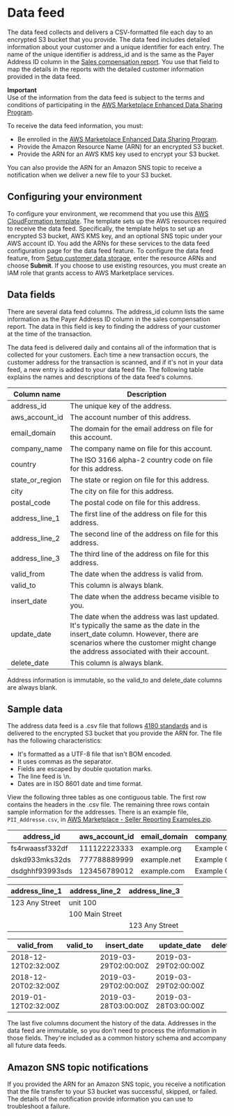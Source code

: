 # Data feed<a name="data-feed"></a>

 The data feed collects and delivers a CSV\-formatted file each day to an encrypted S3 bucket that you provide\. The data feed includes detailed information about your customer and a unique identifier for each entry\. The name of the unique identifier is address\_id and is the same as the Payer Address ID column in the [Sales compensation report](sales-compensation-report.md)\. You use that field to map the details in the reports with the detailed customer information provided in the data feed\.

**Important**  
 Use of the information from the data feed is subject to the terms and conditions of participating in the [AWS Marketplace Enhanced Data Sharing Program](enhanced-data-sharing-program.md)\.

 To receive the data feed information, you must: 
+  Be enrolled in the [AWS Marketplace Enhanced Data Sharing Program](enhanced-data-sharing-program.md)\. 
+  Provide the Amazon Resource Name \(ARN\) for an encrypted S3 bucket\. 
+  Provide the ARN for an AWS KMS key used to encrypt your S3 bucket\. 

You can also provide the ARN for an Amazon SNS topic to receive a notification when we deliver a new file to your S3 bucket\. 

## Configuring your environment<a name="data-feed-configuring"></a>

 To configure your environment, we recommend that you use this [AWS CloudFormation template](https://s3.amazonaws.com/aws-marketplace-reports-resources/DataFeedsResources.yaml)\. The template sets up the AWS resources required to receive the data feed\. Specifically, the template helps to set up an encrypted S3 bucket, AWS KMS key, and an optional SNS topic under your AWS account ID\. You add the ARNs for these services to the data feed configuration page for the data feed feature\. To configure the data feed feature, from [Setup customer data storage](https://aws.amazon.com/marketplace/management/reports/data-feed-configuration), enter the resource ARNs and choose **Submit**\. If you choose to use existing resources, you must create an IAM role that grants access to AWS Marketplace services\.

## Data fields<a name="data-feed-data-fields"></a>

 There are several data feed columns\. The address\_id column lists the same information as the Payer Address ID column in the sales compensation report\. The data in this field is key to finding the address of your customer at the time of the transaction\. 

The data feed is delivered daily and contains all of the information that is collected for your customers\. Each time a new transaction occurs, the customer address for the transaction is scanned, and if it's not in your data feed, a new entry is added to your data feed file\. The following table explains the names and descriptions of the data feed's columns\. 


|  Column name  |  Description  | 
| --- | --- | 
|  address\_id  |  The unique key of the address\.  | 
|  aws\_account\_id  |  The account number of this address\.  | 
|  email\_domain  |  The domain for the email address on file for this account\.  | 
|  company\_name  |  The company name on file for this account\.  | 
|  country  |  The ISO 3166 alpha\-2 country code on file for this address\.  | 
|  state\_or\_region  |  The state or region on file for this address\.  | 
|  city  |  The city on file for this address\.  | 
|  postal\_code  |  The postal code on file for this address\.  | 
|  address\_line\_1  |  The first line of the address on file for this address\.  | 
|  address\_line\_2  |  The second line of the address on file for this address\.  | 
|  address\_line\_3  |  The third line of the address on file for this address\.  | 
|  valid\_from  |  The date when the address is valid from\.  | 
|  valid\_to  |  This column is always blank\.  | 
|  insert\_date  |  The date when the address became visible to you\.  | 
|  update\_date  |  The date when the address was last updated\. It's typically the same as the date in the insert\_date column\. However, there are scenarios where the customer might change the address associated with their account\.  | 
|  delete\_date  |  This column is always blank\.  | 

 Address information is immutable, so the valid\_to and delete\_date columns are always blank\. 

## Sample data<a name="data-feed-sample-data"></a>

 The address data feed is a \.csv file that follows [4180 standards](https://tools.ietf.org/html/rfc4180) and is delivered to the encrypted S3 bucket that you provide the ARN for\. The file has the following characteristics:
+  It's formatted as a UTF\-8 file that isn't BOM encoded\. 
+  It uses commas as the separator\. 
+  Fields are escaped by double quotation marks\. 
+  The line feed is \\n\. 
+  Dates are in ISO 8601 date and time format\. 

 View the following three tables as one contiguous table\. The first row contains the headers in the \.csv file\. The remaining three rows contain sample information for the addresses\. There is an example file, `PII_Addresse.csv`, in [AWS Marketplace \- Seller Reporting Examples\.zip](https://s3.amazonaws.com/awsmp-loadforms/AWS+Marketplace+-+Seller+Reporting+Examples.zip)\. 


|  address\_id  |  aws\_account\_id  |  email\_domain  |  company\_name  |  country  |  state\_or\_region  |  city  |  postal\_code  | 
| --- | --- | --- | --- | --- | --- | --- | --- | 
|  fs4rwaassf332df  |  111122223333 |  example\.org  |  Example Corp\.  |  US  |  GA  |  Anytown  |  3XXXX  | 
|  dskd933mks32ds  | 777788889999  |  example\.net  |  Example Corp\.  |  US  |  WA  |  Anytown  |  9XXXX  | 
|  dsdghhf93993sds  |  123456789012  |  example\.com  |  Example Corp\.  |  US |  FL |  Anytown  |  3XXXX  | 


|  address\_line\_1  |  address\_line\_2  |  address\_line\_3  | 
| --- | --- | --- | 
|  123 Any Street  |  unit 100  |   | 
|   |  100 Main Street  |   | 
|   |   |  123 Any Street  | 


|  valid\_from  |  valid\_to  |  insert\_date  |  update\_date  |  delete\_date  | 
| --- | --- | --- | --- | --- | 
|  2018\-12\-12T02:32:00Z  |   |  2019\-03\-29T02:00:00Z  |  2019\-03\-29T02:00:00Z  |   | 
|  2018\-12\-20T02:32:00Z  |   |  2019\-03\-29T02:00:00Z  |  2019\-03\-29T02:00:00Z  |   | 
|  2019\-01\-12T02:32:00Z  |   |  2019\-03\-28T03:00:00Z  |  2019\-03\-28T03:00:00Z  |   | 

 The last five columns document the history of the data\. Addresses in the data feed are immutable, so you don't need to process the information in those fields\. They're included as a common history schema and accompany all future data feeds\. 

## Amazon SNS topic notifications<a name="data-feed-sns-notification"></a>

 If you provided the ARN for an Amazon SNS topic, you receive a notification that the file transfer to your S3 bucket was successful, skipped, or failed\. The details of the notification provide information you can use to troubleshoot a failure\. 